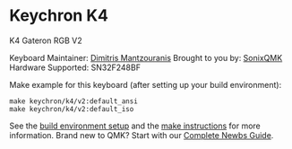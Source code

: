 # Keychron K4

K4 Gateron RGB V2

Keyboard Maintainer: [Dimitris Mantzouranis](https://github.com/dexter93)
Brought to you by: [SonixQMK](https://github.com/SonixQMK/qmk_firmware)
Hardware Supported: SN32F248BF

Make example for this keyboard (after setting up your build environment):

    make keychron/k4/v2:default_ansi
    make keychron/k4/v2:default_iso

See the [build environment setup](https://docs.qmk.fm/#/getting_started_build_tools) and the [make instructions](https://docs.qmk.fm/#/getting_started_make_guide) for more information. Brand new to QMK? Start with our [Complete Newbs Guide](https://docs.qmk.fm/#/newbs).

